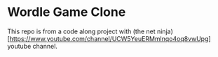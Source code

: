 # Wordle Game Clone

This repo is from a code along project with (the net ninja)[https://www.youtube.com/channel/UCW5YeuERMmlnqo4oq8vwUpg] youtube channel.